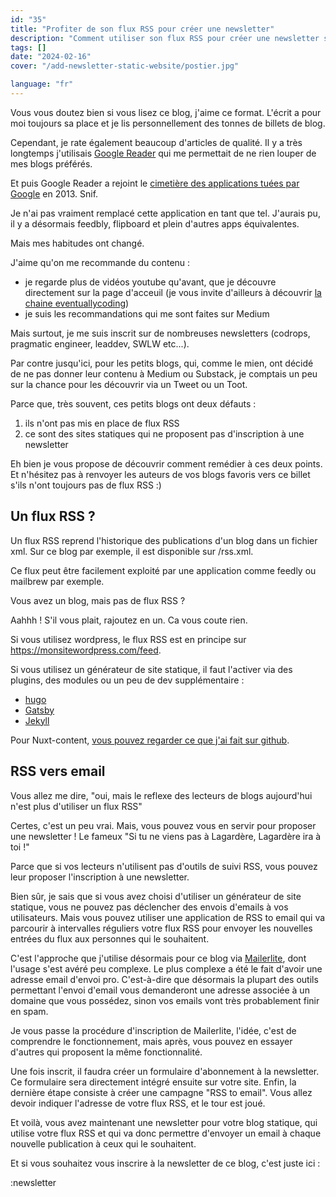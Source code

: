 ```yaml
---
id: "35"
title: "Profiter de son flux RSS pour créer une newsletter"
description: "Comment utiliser son flux RSS pour créer une newsletter sur un site statique."
tags: []
date: "2024-02-16"
cover: "/add-newsletter-static-website/postier.jpg"

language: "fr"
---
```



Vous vous doutez bien si vous lisez ce blog, j'aime ce format.
L'écrit a pour moi toujours sa place et je lis personnellement des tonnes de billets de blog.

Cependant, je rate également beaucoup d'articles de qualité. Il y a très longtemps j'utilisais [Google Reader](https://en.wikipedia.org/wiki/Google_Reader) qui me permettait de ne rien louper de mes blogs préférés.

Et puis Google Reader a rejoint le [cimetière des applications tuées par Google](https://killedbygoogle.com/) en 2013. Snif.

Je n'ai pas vraiment remplacé cette application en tant que tel. J'aurais pu, il y a désormais feedbly, flipboard et plein d'autres apps équivalentes.

Mais mes habitudes ont changé.

J'aime qu'on me recommande du contenu :

- je regarde plus de vidéos youtube qu'avant, que je découvre directement sur la page d'acceuil (je vous invite d'ailleurs à découvrir [la chaine eventuallycoding](https://youtube.com/@eventuallycoding))
- je suis les recommandations qui me sont faites sur Medium

Mais surtout, je me suis inscrit sur de nombreuses newsletters (codrops, pragmatic engineer, leaddev, SWLW etc...).

Par contre jusqu'ici, pour les petits blogs, qui, comme le mien, ont décidé de ne pas donner leur contenu à Medium ou Substack, je comptais un peu sur la chance pour les découvrir via un Tweet ou un Toot.

Parce que, très souvent, ces petits blogs ont deux défauts :
1. ils n'ont pas mis en place de flux RSS
2. ce sont des sites statiques qui ne proposent pas d'inscription à une newsletter

Eh bien je vous propose de découvrir comment remédier à ces deux points. Et n'hésitez pas à renvoyer les auteurs de vos blogs favoris vers ce billet s'ils n'ont toujours pas de flux RSS :)

## Un flux RSS ?

Un flux RSS reprend l'historique des publications d'un blog dans un fichier xml. Sur ce blog par exemple, il est disponible sur /rss.xml.

Ce flux peut être facilement exploité par une application comme feedly ou mailbrew par exemple.

Vous avez un blog, mais pas de flux RSS ?

Aahhh ! S'il vous plait, rajoutez en un. Ca vous coute rien. 

Si vous utilisez wordpress, le flux RSS est en principe sur https://monsitewordpress.com/feed.

Si vous utilisez un générateur de site statique, il faut l'activer via des plugins, des modules ou un peu de dev supplémentaire :

- [hugo](https://gohugo.io/templates/rss/)
- [Gatsby](https://www.gatsbyjs.com/docs/how-to/adding-common-features/adding-an-rss-feed/)
- [Jekyll](https://github.com/jekyll/jekyll-feed)

Pour Nuxt-content, [vous pouvez regarder ce que j'ai fait sur github](https://github.com/hlassiege/bloggr/blob/main/server/routes/rss.xml.ts).

## RSS vers email

Vous allez me dire, "oui, mais le reflexe des lecteurs de blogs aujourd'hui n'est plus d'utiliser un flux RSS"

Certes, c'est un peu vrai. Mais, vous pouvez vous en servir pour proposer une newsletter ! Le fameux "Si tu ne viens pas à Lagardère, Lagardère ira à toi !"

Parce que si vos lecteurs n'utilisent pas d'outils de suivi RSS, vous pouvez leur proposer l'inscription à une newsletter.

Bien sûr, je sais que si vous avez choisi d'utiliser un générateur de site statique, vous ne pouvez pas déclencher des envois d'emails à vos utilisateurs. Mais vous pouvez utiliser une application de RSS to email qui va parcourir à intervalles réguliers votre flux RSS pour envoyer les nouvelles entrées du flux aux personnes qui le souhaitent.

C'est l'approche que j'utilise désormais pour ce blog via [Mailerlite](https://www.mailerlite.com/), dont l'usage s'est avéré peu complexe. Le plus complexe a été le fait d'avoir une adresse email d'envoi pro. C'est-à-dire que désormais la plupart des outils permettant l'envoi d'email vous demanderont une adresse associée à un domaine que vous possédez, sinon vos emails vont très probablement finir en spam.

Je vous passe la procédure d'inscription de Mailerlite, l'idée, c'est de comprendre le fonctionnement, mais après, vous pouvez en essayer d'autres qui proposent la même fonctionnalité.

Une fois inscrit, il faudra créer un formulaire d'abonnement à la newsletter. Ce formulaire sera directement intégré ensuite sur votre site.
Enfin, la dernière étape consiste à créer une campagne "RSS to email". Vous allez devoir indiquer l'adresse de votre flux RSS, et le tour est joué.

Et voilà, vous avez maintenant une newsletter pour votre blog statique, qui utilise votre flux RSS et qui va donc permettre d'envoyer un email à chaque nouvelle publication à ceux qui le souhaitent. 

Et si vous souhaitez vous inscrire à la newsletter de ce blog, c'est juste ici : 

:newsletter
